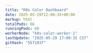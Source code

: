 ```yaml
---
title: "K0s Color Dashboard"
date: 2025-05-29T22:00:35+00:00
markup: html
totalPods: 66
runningPods: 60
workerNode: "k0s-color-worker-1"
lastUpdate: "2025-05-29 17:00:35 CST"
gitHash: "5571937"
---
```


<!-- This content is dynamically updated by the CronJob -->
<!-- The dashboard UI is rendered by Hugo templates and CSS/JS files -->
